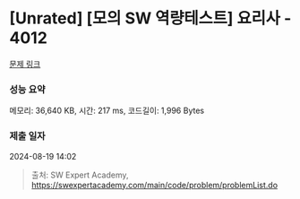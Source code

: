 # [Unrated] [모의 SW 역량테스트] 요리사 - 4012 

[문제 링크](https://swexpertacademy.com/main/code/problem/problemDetail.do?contestProbId=AWIeUtVakTMDFAVH) 

### 성능 요약

메모리: 36,640 KB, 시간: 217 ms, 코드길이: 1,996 Bytes

### 제출 일자

2024-08-19 14:02



> 출처: SW Expert Academy, https://swexpertacademy.com/main/code/problem/problemList.do